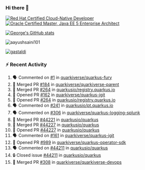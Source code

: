 ### Hi there 👋

<!--START_SECTION:badges-->
[![Red Hat Certified Cloud-Native Developer](https://images.credly.com/size/110x110/images/12ef4e4e-3d8d-4caf-9ab1-858c5bcb9619/image.png)](http://www.credly.com/badges/b6402e31-0894-48e6-b488-e2e551dcc809 "Red Hat Certified Cloud-Native Developer")
[![Oracle Certified Master, Java EE 5 Enterprise Architect](https://images.credly.com/size/110x110/images/1fa3549c-674c-4779-b3d6-d7d64eac2c23/Oracle-Certification-badge_OC-Master.png)](http://www.credly.com/badges/2565574e-b81d-410e-ab7d-24666ddcbe00 "Oracle Certified Master, Java EE 5 Enterprise Architect")
<!--END_SECTION:badges-->

[![George's GitHub stats](https://github-readme-stats.vercel.app/api?username=gastaldi&show=reviews,prs_merged&hide=contribs,prs&theme=transparent&show_icons=true)](https://github.com/anuraghazra/github-readme-stats)

<p align="left"> <img src="https://komarev.com/ghpvc/?username=gastaldi&label=Profile%20views&color=0e75b6&style=for-the-badge" alt="aayushsaini101" /> </p>

<p align="left"> <a href="https://github.com/ryo-ma/github-profile-trophy"><img src="https://github-profile-trophy.vercel.app/?username=gastaldi" alt="gastaldi" /></a> </p>

### :zap: Recent Activity

<!--START_SECTION:activity-->
1. 🗣 Commented on [#1](https://github.com/quarkiverse/quarkus-fury/issues/1#issuecomment-2451050831) in [quarkiverse/quarkus-fury](https://github.com/quarkiverse/quarkus-fury)
2. 🎉 Merged PR [#184](https://github.com/quarkiverse/quarkiverse-parent/pull/184) in [quarkiverse/quarkiverse-parent](https://github.com/quarkiverse/quarkiverse-parent)
3. 🎉 Merged PR [#264](https://github.com/quarkusio/registry.quarkus.io/pull/264) in [quarkusio/registry.quarkus.io](https://github.com/quarkusio/registry.quarkus.io)
4. 💪 Opened PR [#162](https://github.com/quarkiverse/quarkus-jgit/pull/162) in [quarkiverse/quarkus-jgit](https://github.com/quarkiverse/quarkus-jgit)
5. 💪 Opened PR [#264](https://github.com/quarkusio/registry.quarkus.io/pull/264) in [quarkusio/registry.quarkus.io](https://github.com/quarkusio/registry.quarkus.io)
6. 🗣 Commented on [#241](https://github.com/quarkusio/pt.quarkus.io/pull/241#issuecomment-2450443544) in [quarkusio/pt.quarkus.io](https://github.com/quarkusio/pt.quarkus.io)
7. 🗣 Commented on [#306](https://github.com/quarkiverse/quarkus-logging-splunk/pull/306#issuecomment-2450438900) in [quarkiverse/quarkus-logging-splunk](https://github.com/quarkiverse/quarkus-logging-splunk)
8. 🎉 Merged PR [#44221](https://github.com/quarkusio/quarkus/pull/44221) in [quarkusio/quarkus](https://github.com/quarkusio/quarkus)
9. 🎉 Merged PR [#44227](https://github.com/quarkusio/quarkus/pull/44227) in [quarkusio/quarkus](https://github.com/quarkusio/quarkus)
10. 💪 Opened PR [#44227](https://github.com/quarkusio/quarkus/pull/44227) in [quarkusio/quarkus](https://github.com/quarkusio/quarkus)
11. 🗣 Commented on [#161](https://github.com/quarkiverse/quarkus-jgit/pull/161#issuecomment-2449818410) in [quarkiverse/quarkus-jgit](https://github.com/quarkiverse/quarkus-jgit)
12. 💪 Opened PR [#989](https://github.com/quarkiverse/quarkus-operator-sdk/pull/989) in [quarkiverse/quarkus-operator-sdk](https://github.com/quarkiverse/quarkus-operator-sdk)
13. 🗣 Commented on [#44211](https://github.com/quarkusio/quarkus/issues/44211#issuecomment-2449706316) in [quarkusio/quarkus](https://github.com/quarkusio/quarkus)
14. 🔒 Closed issue [#44211](https://github.com/quarkusio/quarkus/issues/44211) in [quarkusio/quarkus](https://github.com/quarkusio/quarkus)
15. 🎉 Merged PR [#308](https://github.com/quarkiverse/quarkiverse-devops/pull/308) in [quarkiverse/quarkiverse-devops](https://github.com/quarkiverse/quarkiverse-devops)
<!--END_SECTION:activity-->
